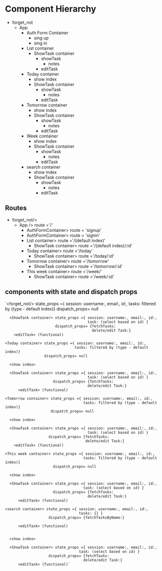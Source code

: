

# Component Hierarchy
* forget_not
  * App   
    * Auth Form Container
      * sing up
      * sing in
    * List container
      * ShowTask container
        * showTask
          * notes
        * editTask
    * Today container
      * show index
      * ShowTask container
        * showTask
          * notes
        * editTask
    * Tomorrow container
      * show index
      * ShowTask container
        * showTask
          * notes
        * editTask
    * Week container
      * show index
      * ShowTask container
        * showTask
          * notes
        * editTask
    * search container
      * show index
      * ShowTask container
          * showTask
            * notes
          * editTask

## Routes

* forget_not/>
  * App />  route ='/'
    * AuthFormContainer> route = 'signup'
    * AuthFormContainer> route = 'signin'
    * List container> route ='/(default index)'
      * ShowTask container> route ='/(default index)/:id'
    * Today container> route ='/today'
      * ShowTask container> route ='/today/:id'
    * Tomorrow container> route ='/tomorrow'
      * ShowTask container> route ='/tomorrow/:id'
    * This week container> route ='/week/'
      * ShowTask container> route ='/week/:id'


## components with state and dispatch props

`<forget_not/>
  <App />
    <Auth Form Container>
      <sing up>
      <sing in>
    <List container> state_props ={ session: username:, email:, id:,
                                    tasks: filtered by (type - default index)}
                   dispatch_props= null

      <ShowTask container> state_props ={ session: username:, email:, id:,
                                          task: (select based on id) }
                           dispatch_props= {fetchTasks:
                                            delete/edit Task:}
        <editTask> (functional)

    <Today container> state_props ={ session: username:, email:, id:,
                                    tasks: filtered by (type - default index)}
                      dispatch_props= null

      <show index>

      <ShowTask container> state_props ={ session: username:, email:, id:,
                                          task: (select based on id) }
                          dispatch_props= {fetchTasks:
                                          delete/edit Task:}
          <editTask> (functional)

    <Tomorrow container> state_props ={ session: username:, email:, id:,
                                        tasks: filtered by (type - default index)}
                         dispatch_props= null

      <show index>

      <ShowTask container> state_props ={ session: username:, email:, id:,
                                          task: (select based on id) }
                        dispatch_props= {fetchTasks:
                                         delete/edit Task:}
        <editTask> (functional)

    <This week container> state_props ={ session: username:, email:, id:,
                                        tasks: filtered by (type - default index)}
                          dispatch_props= null

      <show index>

      <ShowTask container> state_props ={ session: username:, email:, id:,
                                        task: (select based on id) }
                          dispatch_props= {fetchTasks:
                                          delete/edit Task:}
          <editTask> (functional)

    <search container> state_props ={ session: username:, email:, id:,
                                      tasks: {} }
                        dispatch_props= {fetchTasksByName:}

          <editTask> (functional)


      <show index>

      <ShowTask container> state_props ={ session: username:, email:, id:,
                                      task: (select based on id) }
                        dispatch_props= {fetchTasks:
                                        delete/edit Task:}
          <editTask> (functional)`
